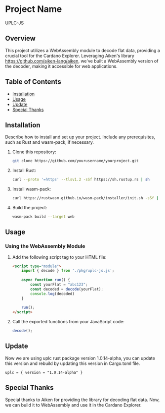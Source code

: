 # Project Name

UPLC-JS

## Overview

This project utilizes a WebAssembly module to decode flat data, providing a crucial tool for the Cardano Explorer. Leveraging Aiken's library https://github.com/aiken-lang/aiken, we've built a WebAssembly version of the decoder, making it accessible for web applications.

## Table of Contents

- [Installation](#installation)
- [Usage](#usage)
- [Update](#update)
- [Special Thanks](#special-thanks)

## Installation

Describe how to install and set up your project. Include any prerequisites, such as Rust and wasm-pack, if necessary.

1. Clone this repository:
    ```bash
    git clone https://github.com/yourusername/yourproject.git
    ```
2. Install Rust:
    ```bash
    curl --proto '=https' --tlsv1.2 -sSf https://sh.rustup.rs | sh
    ```
3. Install wasm-pack:
    ```bash
    curl https://rustwasm.github.io/wasm-pack/installer/init.sh -sSf | sh
    ```
4. Build the project:
    ```bash
    wasm-pack build --target web
    ```

## Usage

### Using the WebAssembly Module

1. Add the following script tag to your HTML file:
    ```html
    <script type="module">
        import { decode } from './pkg/uplc-js.js';
        
        async function run() {
            const yourFlat = "abc123";
            const decoded = decode(yourFlat);
            console.log(decoded)
        }
        
        run();
    </script>
    ```
2. Call the exported functions from your JavaScript code:
    ```javascript
    decode();
    ```

## Update

Now we are using uplc rust package version 1.0.14-alpha, you can update this version and rebuild by updating this version in Cargo.toml file.
```
uplc = { version = "1.0.14-alpha" }
```



## Special Thanks

Special thanks to Aiken for providing the library for decoding flat data. Now, we can build it to WebAssembly and use it in the Cardano Explorer.

